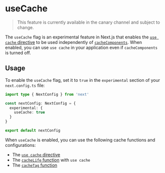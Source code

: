 # useCache

> This feature is currently available in the canary channel and subject to
> change.

The `useCache` flag is an experimental feature in Next.js that enables the
[`use cache` directive](/docs/app/api-reference/directives/use-cache.md) to be
used independently of
[`cacheComponents`](/docs/app/api-reference/config/next-config-js/cacheComponents.md).
When enabled, you can use `use cache` in your application even if
`cacheComponents` is turned off.

## Usage

To enable the `useCache` flag, set it to `true` in the `experimental` section of
your `next.config.ts` file:

```ts filename="next.config.ts"
import type { NextConfig } from 'next'

const nextConfig: NextConfig = {
  experimental: {
    useCache: true
  }
}

export default nextConfig
```

When `useCache` is enabled, you can use the following cache functions and
configurations:

- The [`use cache` directive](/docs/app/api-reference/directives/use-cache.md)
- The
  [`cacheLife` function](/docs/app/api-reference/config/next-config-js/cacheLife.md)
  with `use cache`
- The [`cacheTag` function](/docs/app/api-reference/functions/cacheTag.md)
